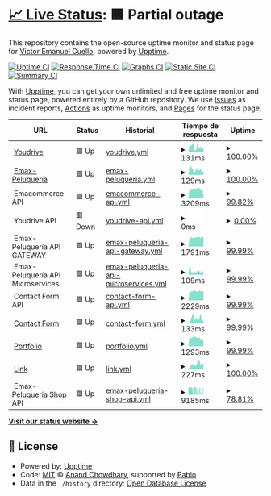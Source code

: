 # [📈 Live Status](https://demo.upptime.js.org): <!--live status--> **🟧 Partial outage**

This repository contains the open-source uptime monitor and status page for [Victor Emanuel Cuello](https://emacuello.link), powered by [Upptime](https://github.com/upptime/upptime).

[![Uptime CI](https://github.com/emacuello/upptime/workflows/Uptime%20CI/badge.svg)](https://github.com/emacuello/upptime/actions?query=workflow%3A%22Uptime+CI%22)
[![Response Time CI](https://github.com/emacuello/upptime/workflows/Response%20Time%20CI/badge.svg)](https://github.com/emacuello/upptime/actions?query=workflow%3A%22Response+Time+CI%22)
[![Graphs CI](https://github.com/emacuello/upptime/workflows/Graphs%20CI/badge.svg)](https://github.com/emacuello/upptime/actions?query=workflow%3A%22Graphs+CI%22)
[![Static Site CI](https://github.com/emacuello/upptime/workflows/Static%20Site%20CI/badge.svg)](https://github.com/emacuello/upptime/actions?query=workflow%3A%22Static+Site+CI%22)
[![Summary CI](https://github.com/emacuello/upptime/workflows/Summary%20CI/badge.svg)](https://github.com/emacuello/upptime/actions?query=workflow%3A%22Summary+CI%22)

With [Upptime](https://upptime.js.org), you can get your own unlimited and free uptime monitor and status page, powered entirely by a GitHub repository. We use [Issues](https://github.com/emacuello/upptime/issues) as incident reports, [Actions](https://github.com/emacuello/upptime/actions) as uptime monitors, and [Pages](https://demo.upptime.js.org) for the status page.

<!--start: status pages-->
<!-- This summary is generated by Upptime (https://github.com/upptime/upptime) -->
<!-- Do not edit this manually, your changes will be overwritten -->
<!-- prettier-ignore -->
| URL | Status | Historial | Tiempo de respuesta | Uptime |
| --- | ------ | ------- | ------------- | ------ |
| <img alt="" src="https://icons.duckduckgo.com/ip3/youdrive.vercel.app.ico" height="13"> [Youdrive](https://youdrive.vercel.app/) | 🟩 Up | [youdrive.yml](https://github.com/emacuello/upptime/commits/HEAD/history/youdrive.yml) | <details><summary><img alt="Response time graph" src="./graphs/youdrive/response-time-week.png" height="20"> 131ms</summary><br><a href="https://emacuello.github.io/upptime/history/youdrive"><img alt="Tiempo de respuesta 148" src="https://img.shields.io/endpoint?url=https%3A%2F%2Fraw.githubusercontent.com%2Femacuello%2Fupptime%2FHEAD%2Fapi%2Fyoudrive%2Fresponse-time.json"></a><br><a href="https://emacuello.github.io/upptime/history/youdrive"><img alt="24-hour response time 125" src="https://img.shields.io/endpoint?url=https%3A%2F%2Fraw.githubusercontent.com%2Femacuello%2Fupptime%2FHEAD%2Fapi%2Fyoudrive%2Fresponse-time-day.json"></a><br><a href="https://emacuello.github.io/upptime/history/youdrive"><img alt="7-day response time 131" src="https://img.shields.io/endpoint?url=https%3A%2F%2Fraw.githubusercontent.com%2Femacuello%2Fupptime%2FHEAD%2Fapi%2Fyoudrive%2Fresponse-time-week.json"></a><br><a href="https://emacuello.github.io/upptime/history/youdrive"><img alt="30-day response time 137" src="https://img.shields.io/endpoint?url=https%3A%2F%2Fraw.githubusercontent.com%2Femacuello%2Fupptime%2FHEAD%2Fapi%2Fyoudrive%2Fresponse-time-month.json"></a><br><a href="https://emacuello.github.io/upptime/history/youdrive"><img alt="1-year response time 148" src="https://img.shields.io/endpoint?url=https%3A%2F%2Fraw.githubusercontent.com%2Femacuello%2Fupptime%2FHEAD%2Fapi%2Fyoudrive%2Fresponse-time-year.json"></a></details> | <details><summary><a href="https://emacuello.github.io/upptime/history/youdrive">100.00%</a></summary><a href="https://emacuello.github.io/upptime/history/youdrive"><img alt="All-time uptime 100.00%" src="https://img.shields.io/endpoint?url=https%3A%2F%2Fraw.githubusercontent.com%2Femacuello%2Fupptime%2FHEAD%2Fapi%2Fyoudrive%2Fuptime.json"></a><br><a href="https://emacuello.github.io/upptime/history/youdrive"><img alt="24-hour uptime 100.00%" src="https://img.shields.io/endpoint?url=https%3A%2F%2Fraw.githubusercontent.com%2Femacuello%2Fupptime%2FHEAD%2Fapi%2Fyoudrive%2Fuptime-day.json"></a><br><a href="https://emacuello.github.io/upptime/history/youdrive"><img alt="7-day uptime 100.00%" src="https://img.shields.io/endpoint?url=https%3A%2F%2Fraw.githubusercontent.com%2Femacuello%2Fupptime%2FHEAD%2Fapi%2Fyoudrive%2Fuptime-week.json"></a><br><a href="https://emacuello.github.io/upptime/history/youdrive"><img alt="30-day uptime 100.00%" src="https://img.shields.io/endpoint?url=https%3A%2F%2Fraw.githubusercontent.com%2Femacuello%2Fupptime%2FHEAD%2Fapi%2Fyoudrive%2Fuptime-month.json"></a><br><a href="https://emacuello.github.io/upptime/history/youdrive"><img alt="1-year uptime 100.00%" src="https://img.shields.io/endpoint?url=https%3A%2F%2Fraw.githubusercontent.com%2Femacuello%2Fupptime%2FHEAD%2Fapi%2Fyoudrive%2Fuptime-year.json"></a></details>
| <img alt="" src="https://icons.duckduckgo.com/ip3/emaxpeluqueria.vercel.app.ico" height="13"> [Emax-Peluquería](https://emaxpeluqueria.vercel.app/) | 🟩 Up | [emax-peluqueria.yml](https://github.com/emacuello/upptime/commits/HEAD/history/emax-peluqueria.yml) | <details><summary><img alt="Response time graph" src="./graphs/emax-peluqueria/response-time-week.png" height="20"> 129ms</summary><br><a href="https://emacuello.github.io/upptime/history/emax-peluqueria"><img alt="Tiempo de respuesta 120" src="https://img.shields.io/endpoint?url=https%3A%2F%2Fraw.githubusercontent.com%2Femacuello%2Fupptime%2FHEAD%2Fapi%2Femax-peluqueria%2Fresponse-time.json"></a><br><a href="https://emacuello.github.io/upptime/history/emax-peluqueria"><img alt="24-hour response time 108" src="https://img.shields.io/endpoint?url=https%3A%2F%2Fraw.githubusercontent.com%2Femacuello%2Fupptime%2FHEAD%2Fapi%2Femax-peluqueria%2Fresponse-time-day.json"></a><br><a href="https://emacuello.github.io/upptime/history/emax-peluqueria"><img alt="7-day response time 129" src="https://img.shields.io/endpoint?url=https%3A%2F%2Fraw.githubusercontent.com%2Femacuello%2Fupptime%2FHEAD%2Fapi%2Femax-peluqueria%2Fresponse-time-week.json"></a><br><a href="https://emacuello.github.io/upptime/history/emax-peluqueria"><img alt="30-day response time 140" src="https://img.shields.io/endpoint?url=https%3A%2F%2Fraw.githubusercontent.com%2Femacuello%2Fupptime%2FHEAD%2Fapi%2Femax-peluqueria%2Fresponse-time-month.json"></a><br><a href="https://emacuello.github.io/upptime/history/emax-peluqueria"><img alt="1-year response time 120" src="https://img.shields.io/endpoint?url=https%3A%2F%2Fraw.githubusercontent.com%2Femacuello%2Fupptime%2FHEAD%2Fapi%2Femax-peluqueria%2Fresponse-time-year.json"></a></details> | <details><summary><a href="https://emacuello.github.io/upptime/history/emax-peluqueria">100.00%</a></summary><a href="https://emacuello.github.io/upptime/history/emax-peluqueria"><img alt="All-time uptime 100.00%" src="https://img.shields.io/endpoint?url=https%3A%2F%2Fraw.githubusercontent.com%2Femacuello%2Fupptime%2FHEAD%2Fapi%2Femax-peluqueria%2Fuptime.json"></a><br><a href="https://emacuello.github.io/upptime/history/emax-peluqueria"><img alt="24-hour uptime 100.00%" src="https://img.shields.io/endpoint?url=https%3A%2F%2Fraw.githubusercontent.com%2Femacuello%2Fupptime%2FHEAD%2Fapi%2Femax-peluqueria%2Fuptime-day.json"></a><br><a href="https://emacuello.github.io/upptime/history/emax-peluqueria"><img alt="7-day uptime 100.00%" src="https://img.shields.io/endpoint?url=https%3A%2F%2Fraw.githubusercontent.com%2Femacuello%2Fupptime%2FHEAD%2Fapi%2Femax-peluqueria%2Fuptime-week.json"></a><br><a href="https://emacuello.github.io/upptime/history/emax-peluqueria"><img alt="30-day uptime 100.00%" src="https://img.shields.io/endpoint?url=https%3A%2F%2Fraw.githubusercontent.com%2Femacuello%2Fupptime%2FHEAD%2Fapi%2Femax-peluqueria%2Fuptime-month.json"></a><br><a href="https://emacuello.github.io/upptime/history/emax-peluqueria"><img alt="1-year uptime 100.00%" src="https://img.shields.io/endpoint?url=https%3A%2F%2Fraw.githubusercontent.com%2Femacuello%2Fupptime%2FHEAD%2Fapi%2Femax-peluqueria%2Fuptime-year.json"></a></details>
| <img alt="" src="https://icons.duckduckgo.com/ip3/null.ico" height="13"> Emacommerce API | 🟩 Up | [emacommerce-api.yml](https://github.com/emacuello/upptime/commits/HEAD/history/emacommerce-api.yml) | <details><summary><img alt="Response time graph" src="./graphs/emacommerce-api/response-time-week.png" height="20"> 3209ms</summary><br><a href="https://emacuello.github.io/upptime/history/emacommerce-api"><img alt="Tiempo de respuesta 4017" src="https://img.shields.io/endpoint?url=https%3A%2F%2Fraw.githubusercontent.com%2Femacuello%2Fupptime%2FHEAD%2Fapi%2Femacommerce-api%2Fresponse-time.json"></a><br><a href="https://emacuello.github.io/upptime/history/emacommerce-api"><img alt="24-hour response time 385" src="https://img.shields.io/endpoint?url=https%3A%2F%2Fraw.githubusercontent.com%2Femacuello%2Fupptime%2FHEAD%2Fapi%2Femacommerce-api%2Fresponse-time-day.json"></a><br><a href="https://emacuello.github.io/upptime/history/emacommerce-api"><img alt="7-day response time 3209" src="https://img.shields.io/endpoint?url=https%3A%2F%2Fraw.githubusercontent.com%2Femacuello%2Fupptime%2FHEAD%2Fapi%2Femacommerce-api%2Fresponse-time-week.json"></a><br><a href="https://emacuello.github.io/upptime/history/emacommerce-api"><img alt="30-day response time 3461" src="https://img.shields.io/endpoint?url=https%3A%2F%2Fraw.githubusercontent.com%2Femacuello%2Fupptime%2FHEAD%2Fapi%2Femacommerce-api%2Fresponse-time-month.json"></a><br><a href="https://emacuello.github.io/upptime/history/emacommerce-api"><img alt="1-year response time 4017" src="https://img.shields.io/endpoint?url=https%3A%2F%2Fraw.githubusercontent.com%2Femacuello%2Fupptime%2FHEAD%2Fapi%2Femacommerce-api%2Fresponse-time-year.json"></a></details> | <details><summary><a href="https://emacuello.github.io/upptime/history/emacommerce-api">99.82%</a></summary><a href="https://emacuello.github.io/upptime/history/emacommerce-api"><img alt="All-time uptime 99.91%" src="https://img.shields.io/endpoint?url=https%3A%2F%2Fraw.githubusercontent.com%2Femacuello%2Fupptime%2FHEAD%2Fapi%2Femacommerce-api%2Fuptime.json"></a><br><a href="https://emacuello.github.io/upptime/history/emacommerce-api"><img alt="24-hour uptime 100.00%" src="https://img.shields.io/endpoint?url=https%3A%2F%2Fraw.githubusercontent.com%2Femacuello%2Fupptime%2FHEAD%2Fapi%2Femacommerce-api%2Fuptime-day.json"></a><br><a href="https://emacuello.github.io/upptime/history/emacommerce-api"><img alt="7-day uptime 99.82%" src="https://img.shields.io/endpoint?url=https%3A%2F%2Fraw.githubusercontent.com%2Femacuello%2Fupptime%2FHEAD%2Fapi%2Femacommerce-api%2Fuptime-week.json"></a><br><a href="https://emacuello.github.io/upptime/history/emacommerce-api"><img alt="30-day uptime 99.88%" src="https://img.shields.io/endpoint?url=https%3A%2F%2Fraw.githubusercontent.com%2Femacuello%2Fupptime%2FHEAD%2Fapi%2Femacommerce-api%2Fuptime-month.json"></a><br><a href="https://emacuello.github.io/upptime/history/emacommerce-api"><img alt="1-year uptime 99.91%" src="https://img.shields.io/endpoint?url=https%3A%2F%2Fraw.githubusercontent.com%2Femacuello%2Fupptime%2FHEAD%2Fapi%2Femacommerce-api%2Fuptime-year.json"></a></details>
| <img alt="" src="https://icons.duckduckgo.com/ip3/null.ico" height="13"> Youdrive API | 🟥 Down | [youdrive-api.yml](https://github.com/emacuello/upptime/commits/HEAD/history/youdrive-api.yml) | <details><summary><img alt="Response time graph" src="./graphs/youdrive-api/response-time-week.png" height="20"> 0ms</summary><br><a href="https://emacuello.github.io/upptime/history/youdrive-api"><img alt="Tiempo de respuesta 3183" src="https://img.shields.io/endpoint?url=https%3A%2F%2Fraw.githubusercontent.com%2Femacuello%2Fupptime%2FHEAD%2Fapi%2Fyoudrive-api%2Fresponse-time.json"></a><br><a href="https://emacuello.github.io/upptime/history/youdrive-api"><img alt="24-hour response time 0" src="https://img.shields.io/endpoint?url=https%3A%2F%2Fraw.githubusercontent.com%2Femacuello%2Fupptime%2FHEAD%2Fapi%2Fyoudrive-api%2Fresponse-time-day.json"></a><br><a href="https://emacuello.github.io/upptime/history/youdrive-api"><img alt="7-day response time 0" src="https://img.shields.io/endpoint?url=https%3A%2F%2Fraw.githubusercontent.com%2Femacuello%2Fupptime%2FHEAD%2Fapi%2Fyoudrive-api%2Fresponse-time-week.json"></a><br><a href="https://emacuello.github.io/upptime/history/youdrive-api"><img alt="30-day response time 0" src="https://img.shields.io/endpoint?url=https%3A%2F%2Fraw.githubusercontent.com%2Femacuello%2Fupptime%2FHEAD%2Fapi%2Fyoudrive-api%2Fresponse-time-month.json"></a><br><a href="https://emacuello.github.io/upptime/history/youdrive-api"><img alt="1-year response time 3183" src="https://img.shields.io/endpoint?url=https%3A%2F%2Fraw.githubusercontent.com%2Femacuello%2Fupptime%2FHEAD%2Fapi%2Fyoudrive-api%2Fresponse-time-year.json"></a></details> | <details><summary><a href="https://emacuello.github.io/upptime/history/youdrive-api">0.00%</a></summary><a href="https://emacuello.github.io/upptime/history/youdrive-api"><img alt="All-time uptime 74.56%" src="https://img.shields.io/endpoint?url=https%3A%2F%2Fraw.githubusercontent.com%2Femacuello%2Fupptime%2FHEAD%2Fapi%2Fyoudrive-api%2Fuptime.json"></a><br><a href="https://emacuello.github.io/upptime/history/youdrive-api"><img alt="24-hour uptime 0.00%" src="https://img.shields.io/endpoint?url=https%3A%2F%2Fraw.githubusercontent.com%2Femacuello%2Fupptime%2FHEAD%2Fapi%2Fyoudrive-api%2Fuptime-day.json"></a><br><a href="https://emacuello.github.io/upptime/history/youdrive-api"><img alt="7-day uptime 0.00%" src="https://img.shields.io/endpoint?url=https%3A%2F%2Fraw.githubusercontent.com%2Femacuello%2Fupptime%2FHEAD%2Fapi%2Fyoudrive-api%2Fuptime-week.json"></a><br><a href="https://emacuello.github.io/upptime/history/youdrive-api"><img alt="30-day uptime 0.00%" src="https://img.shields.io/endpoint?url=https%3A%2F%2Fraw.githubusercontent.com%2Femacuello%2Fupptime%2FHEAD%2Fapi%2Fyoudrive-api%2Fuptime-month.json"></a><br><a href="https://emacuello.github.io/upptime/history/youdrive-api"><img alt="1-year uptime 74.56%" src="https://img.shields.io/endpoint?url=https%3A%2F%2Fraw.githubusercontent.com%2Femacuello%2Fupptime%2FHEAD%2Fapi%2Fyoudrive-api%2Fuptime-year.json"></a></details>
| <img alt="" src="https://icons.duckduckgo.com/ip3/null.ico" height="13"> Emax-Peluquería API GATEWAY | 🟩 Up | [emax-peluqueria-api-gateway.yml](https://github.com/emacuello/upptime/commits/HEAD/history/emax-peluqueria-api-gateway.yml) | <details><summary><img alt="Response time graph" src="./graphs/emax-peluqueria-api-gateway/response-time-week.png" height="20"> 1791ms</summary><br><a href="https://emacuello.github.io/upptime/history/emax-peluqueria-api-gateway"><img alt="Tiempo de respuesta 1610" src="https://img.shields.io/endpoint?url=https%3A%2F%2Fraw.githubusercontent.com%2Femacuello%2Fupptime%2FHEAD%2Fapi%2Femax-peluqueria-api-gateway%2Fresponse-time.json"></a><br><a href="https://emacuello.github.io/upptime/history/emax-peluqueria-api-gateway"><img alt="24-hour response time 1936" src="https://img.shields.io/endpoint?url=https%3A%2F%2Fraw.githubusercontent.com%2Femacuello%2Fupptime%2FHEAD%2Fapi%2Femax-peluqueria-api-gateway%2Fresponse-time-day.json"></a><br><a href="https://emacuello.github.io/upptime/history/emax-peluqueria-api-gateway"><img alt="7-day response time 1791" src="https://img.shields.io/endpoint?url=https%3A%2F%2Fraw.githubusercontent.com%2Femacuello%2Fupptime%2FHEAD%2Fapi%2Femax-peluqueria-api-gateway%2Fresponse-time-week.json"></a><br><a href="https://emacuello.github.io/upptime/history/emax-peluqueria-api-gateway"><img alt="30-day response time 1643" src="https://img.shields.io/endpoint?url=https%3A%2F%2Fraw.githubusercontent.com%2Femacuello%2Fupptime%2FHEAD%2Fapi%2Femax-peluqueria-api-gateway%2Fresponse-time-month.json"></a><br><a href="https://emacuello.github.io/upptime/history/emax-peluqueria-api-gateway"><img alt="1-year response time 1610" src="https://img.shields.io/endpoint?url=https%3A%2F%2Fraw.githubusercontent.com%2Femacuello%2Fupptime%2FHEAD%2Fapi%2Femax-peluqueria-api-gateway%2Fresponse-time-year.json"></a></details> | <details><summary><a href="https://emacuello.github.io/upptime/history/emax-peluqueria-api-gateway">99.99%</a></summary><a href="https://emacuello.github.io/upptime/history/emax-peluqueria-api-gateway"><img alt="All-time uptime 99.99%" src="https://img.shields.io/endpoint?url=https%3A%2F%2Fraw.githubusercontent.com%2Femacuello%2Fupptime%2FHEAD%2Fapi%2Femax-peluqueria-api-gateway%2Fuptime.json"></a><br><a href="https://emacuello.github.io/upptime/history/emax-peluqueria-api-gateway"><img alt="24-hour uptime 100.00%" src="https://img.shields.io/endpoint?url=https%3A%2F%2Fraw.githubusercontent.com%2Femacuello%2Fupptime%2FHEAD%2Fapi%2Femax-peluqueria-api-gateway%2Fuptime-day.json"></a><br><a href="https://emacuello.github.io/upptime/history/emax-peluqueria-api-gateway"><img alt="7-day uptime 99.99%" src="https://img.shields.io/endpoint?url=https%3A%2F%2Fraw.githubusercontent.com%2Femacuello%2Fupptime%2FHEAD%2Fapi%2Femax-peluqueria-api-gateway%2Fuptime-week.json"></a><br><a href="https://emacuello.github.io/upptime/history/emax-peluqueria-api-gateway"><img alt="30-day uptime 99.97%" src="https://img.shields.io/endpoint?url=https%3A%2F%2Fraw.githubusercontent.com%2Femacuello%2Fupptime%2FHEAD%2Fapi%2Femax-peluqueria-api-gateway%2Fuptime-month.json"></a><br><a href="https://emacuello.github.io/upptime/history/emax-peluqueria-api-gateway"><img alt="1-year uptime 99.99%" src="https://img.shields.io/endpoint?url=https%3A%2F%2Fraw.githubusercontent.com%2Femacuello%2Fupptime%2FHEAD%2Fapi%2Femax-peluqueria-api-gateway%2Fuptime-year.json"></a></details>
| <img alt="" src="https://icons.duckduckgo.com/ip3/null.ico" height="13"> Emax-Peluquería API Microservices | 🟩 Up | [emax-peluqueria-api-microservices.yml](https://github.com/emacuello/upptime/commits/HEAD/history/emax-peluqueria-api-microservices.yml) | <details><summary><img alt="Response time graph" src="./graphs/emax-peluqueria-api-microservices/response-time-week.png" height="20"> 109ms</summary><br><a href="https://emacuello.github.io/upptime/history/emax-peluqueria-api-microservices"><img alt="Tiempo de respuesta 99" src="https://img.shields.io/endpoint?url=https%3A%2F%2Fraw.githubusercontent.com%2Femacuello%2Fupptime%2FHEAD%2Fapi%2Femax-peluqueria-api-microservices%2Fresponse-time.json"></a><br><a href="https://emacuello.github.io/upptime/history/emax-peluqueria-api-microservices"><img alt="24-hour response time 40" src="https://img.shields.io/endpoint?url=https%3A%2F%2Fraw.githubusercontent.com%2Femacuello%2Fupptime%2FHEAD%2Fapi%2Femax-peluqueria-api-microservices%2Fresponse-time-day.json"></a><br><a href="https://emacuello.github.io/upptime/history/emax-peluqueria-api-microservices"><img alt="7-day response time 109" src="https://img.shields.io/endpoint?url=https%3A%2F%2Fraw.githubusercontent.com%2Femacuello%2Fupptime%2FHEAD%2Fapi%2Femax-peluqueria-api-microservices%2Fresponse-time-week.json"></a><br><a href="https://emacuello.github.io/upptime/history/emax-peluqueria-api-microservices"><img alt="30-day response time 92" src="https://img.shields.io/endpoint?url=https%3A%2F%2Fraw.githubusercontent.com%2Femacuello%2Fupptime%2FHEAD%2Fapi%2Femax-peluqueria-api-microservices%2Fresponse-time-month.json"></a><br><a href="https://emacuello.github.io/upptime/history/emax-peluqueria-api-microservices"><img alt="1-year response time 99" src="https://img.shields.io/endpoint?url=https%3A%2F%2Fraw.githubusercontent.com%2Femacuello%2Fupptime%2FHEAD%2Fapi%2Femax-peluqueria-api-microservices%2Fresponse-time-year.json"></a></details> | <details><summary><a href="https://emacuello.github.io/upptime/history/emax-peluqueria-api-microservices">99.99%</a></summary><a href="https://emacuello.github.io/upptime/history/emax-peluqueria-api-microservices"><img alt="All-time uptime 99.99%" src="https://img.shields.io/endpoint?url=https%3A%2F%2Fraw.githubusercontent.com%2Femacuello%2Fupptime%2FHEAD%2Fapi%2Femax-peluqueria-api-microservices%2Fuptime.json"></a><br><a href="https://emacuello.github.io/upptime/history/emax-peluqueria-api-microservices"><img alt="24-hour uptime 100.00%" src="https://img.shields.io/endpoint?url=https%3A%2F%2Fraw.githubusercontent.com%2Femacuello%2Fupptime%2FHEAD%2Fapi%2Femax-peluqueria-api-microservices%2Fuptime-day.json"></a><br><a href="https://emacuello.github.io/upptime/history/emax-peluqueria-api-microservices"><img alt="7-day uptime 99.99%" src="https://img.shields.io/endpoint?url=https%3A%2F%2Fraw.githubusercontent.com%2Femacuello%2Fupptime%2FHEAD%2Fapi%2Femax-peluqueria-api-microservices%2Fuptime-week.json"></a><br><a href="https://emacuello.github.io/upptime/history/emax-peluqueria-api-microservices"><img alt="30-day uptime 99.97%" src="https://img.shields.io/endpoint?url=https%3A%2F%2Fraw.githubusercontent.com%2Femacuello%2Fupptime%2FHEAD%2Fapi%2Femax-peluqueria-api-microservices%2Fuptime-month.json"></a><br><a href="https://emacuello.github.io/upptime/history/emax-peluqueria-api-microservices"><img alt="1-year uptime 99.99%" src="https://img.shields.io/endpoint?url=https%3A%2F%2Fraw.githubusercontent.com%2Femacuello%2Fupptime%2FHEAD%2Fapi%2Femax-peluqueria-api-microservices%2Fuptime-year.json"></a></details>
| <img alt="" src="https://icons.duckduckgo.com/ip3/null.ico" height="13"> Contact Form API | 🟩 Up | [contact-form-api.yml](https://github.com/emacuello/upptime/commits/HEAD/history/contact-form-api.yml) | <details><summary><img alt="Response time graph" src="./graphs/contact-form-api/response-time-week.png" height="20"> 2229ms</summary><br><a href="https://emacuello.github.io/upptime/history/contact-form-api"><img alt="Tiempo de respuesta 2206" src="https://img.shields.io/endpoint?url=https%3A%2F%2Fraw.githubusercontent.com%2Femacuello%2Fupptime%2FHEAD%2Fapi%2Fcontact-form-api%2Fresponse-time.json"></a><br><a href="https://emacuello.github.io/upptime/history/contact-form-api"><img alt="24-hour response time 2159" src="https://img.shields.io/endpoint?url=https%3A%2F%2Fraw.githubusercontent.com%2Femacuello%2Fupptime%2FHEAD%2Fapi%2Fcontact-form-api%2Fresponse-time-day.json"></a><br><a href="https://emacuello.github.io/upptime/history/contact-form-api"><img alt="7-day response time 2229" src="https://img.shields.io/endpoint?url=https%3A%2F%2Fraw.githubusercontent.com%2Femacuello%2Fupptime%2FHEAD%2Fapi%2Fcontact-form-api%2Fresponse-time-week.json"></a><br><a href="https://emacuello.github.io/upptime/history/contact-form-api"><img alt="30-day response time 2026" src="https://img.shields.io/endpoint?url=https%3A%2F%2Fraw.githubusercontent.com%2Femacuello%2Fupptime%2FHEAD%2Fapi%2Fcontact-form-api%2Fresponse-time-month.json"></a><br><a href="https://emacuello.github.io/upptime/history/contact-form-api"><img alt="1-year response time 2206" src="https://img.shields.io/endpoint?url=https%3A%2F%2Fraw.githubusercontent.com%2Femacuello%2Fupptime%2FHEAD%2Fapi%2Fcontact-form-api%2Fresponse-time-year.json"></a></details> | <details><summary><a href="https://emacuello.github.io/upptime/history/contact-form-api">99.99%</a></summary><a href="https://emacuello.github.io/upptime/history/contact-form-api"><img alt="All-time uptime 99.06%" src="https://img.shields.io/endpoint?url=https%3A%2F%2Fraw.githubusercontent.com%2Femacuello%2Fupptime%2FHEAD%2Fapi%2Fcontact-form-api%2Fuptime.json"></a><br><a href="https://emacuello.github.io/upptime/history/contact-form-api"><img alt="24-hour uptime 100.00%" src="https://img.shields.io/endpoint?url=https%3A%2F%2Fraw.githubusercontent.com%2Femacuello%2Fupptime%2FHEAD%2Fapi%2Fcontact-form-api%2Fuptime-day.json"></a><br><a href="https://emacuello.github.io/upptime/history/contact-form-api"><img alt="7-day uptime 99.99%" src="https://img.shields.io/endpoint?url=https%3A%2F%2Fraw.githubusercontent.com%2Femacuello%2Fupptime%2FHEAD%2Fapi%2Fcontact-form-api%2Fuptime-week.json"></a><br><a href="https://emacuello.github.io/upptime/history/contact-form-api"><img alt="30-day uptime 99.97%" src="https://img.shields.io/endpoint?url=https%3A%2F%2Fraw.githubusercontent.com%2Femacuello%2Fupptime%2FHEAD%2Fapi%2Fcontact-form-api%2Fuptime-month.json"></a><br><a href="https://emacuello.github.io/upptime/history/contact-form-api"><img alt="1-year uptime 99.06%" src="https://img.shields.io/endpoint?url=https%3A%2F%2Fraw.githubusercontent.com%2Femacuello%2Fupptime%2FHEAD%2Fapi%2Fcontact-form-api%2Fuptime-year.json"></a></details>
| <img alt="" src="https://icons.duckduckgo.com/ip3/emacuello-contact.vercel.app.ico" height="13"> [Contact Form](https://emacuello-contact.vercel.app/) | 🟩 Up | [contact-form.yml](https://github.com/emacuello/upptime/commits/HEAD/history/contact-form.yml) | <details><summary><img alt="Response time graph" src="./graphs/contact-form/response-time-week.png" height="20"> 133ms</summary><br><a href="https://emacuello.github.io/upptime/history/contact-form"><img alt="Tiempo de respuesta 112" src="https://img.shields.io/endpoint?url=https%3A%2F%2Fraw.githubusercontent.com%2Femacuello%2Fupptime%2FHEAD%2Fapi%2Fcontact-form%2Fresponse-time.json"></a><br><a href="https://emacuello.github.io/upptime/history/contact-form"><img alt="24-hour response time 89" src="https://img.shields.io/endpoint?url=https%3A%2F%2Fraw.githubusercontent.com%2Femacuello%2Fupptime%2FHEAD%2Fapi%2Fcontact-form%2Fresponse-time-day.json"></a><br><a href="https://emacuello.github.io/upptime/history/contact-form"><img alt="7-day response time 133" src="https://img.shields.io/endpoint?url=https%3A%2F%2Fraw.githubusercontent.com%2Femacuello%2Fupptime%2FHEAD%2Fapi%2Fcontact-form%2Fresponse-time-week.json"></a><br><a href="https://emacuello.github.io/upptime/history/contact-form"><img alt="30-day response time 125" src="https://img.shields.io/endpoint?url=https%3A%2F%2Fraw.githubusercontent.com%2Femacuello%2Fupptime%2FHEAD%2Fapi%2Fcontact-form%2Fresponse-time-month.json"></a><br><a href="https://emacuello.github.io/upptime/history/contact-form"><img alt="1-year response time 112" src="https://img.shields.io/endpoint?url=https%3A%2F%2Fraw.githubusercontent.com%2Femacuello%2Fupptime%2FHEAD%2Fapi%2Fcontact-form%2Fresponse-time-year.json"></a></details> | <details><summary><a href="https://emacuello.github.io/upptime/history/contact-form">99.99%</a></summary><a href="https://emacuello.github.io/upptime/history/contact-form"><img alt="All-time uptime 99.91%" src="https://img.shields.io/endpoint?url=https%3A%2F%2Fraw.githubusercontent.com%2Femacuello%2Fupptime%2FHEAD%2Fapi%2Fcontact-form%2Fuptime.json"></a><br><a href="https://emacuello.github.io/upptime/history/contact-form"><img alt="24-hour uptime 100.00%" src="https://img.shields.io/endpoint?url=https%3A%2F%2Fraw.githubusercontent.com%2Femacuello%2Fupptime%2FHEAD%2Fapi%2Fcontact-form%2Fuptime-day.json"></a><br><a href="https://emacuello.github.io/upptime/history/contact-form"><img alt="7-day uptime 99.99%" src="https://img.shields.io/endpoint?url=https%3A%2F%2Fraw.githubusercontent.com%2Femacuello%2Fupptime%2FHEAD%2Fapi%2Fcontact-form%2Fuptime-week.json"></a><br><a href="https://emacuello.github.io/upptime/history/contact-form"><img alt="30-day uptime 99.97%" src="https://img.shields.io/endpoint?url=https%3A%2F%2Fraw.githubusercontent.com%2Femacuello%2Fupptime%2FHEAD%2Fapi%2Fcontact-form%2Fuptime-month.json"></a><br><a href="https://emacuello.github.io/upptime/history/contact-form"><img alt="1-year uptime 99.91%" src="https://img.shields.io/endpoint?url=https%3A%2F%2Fraw.githubusercontent.com%2Femacuello%2Fupptime%2FHEAD%2Fapi%2Fcontact-form%2Fuptime-year.json"></a></details>
| <img alt="" src="https://icons.duckduckgo.com/ip3/emacuello-portafolio.vercel.app.ico" height="13"> [Portfolio](https://emacuello-portafolio.vercel.app/) | 🟩 Up | [portfolio.yml](https://github.com/emacuello/upptime/commits/HEAD/history/portfolio.yml) | <details><summary><img alt="Response time graph" src="./graphs/portfolio/response-time-week.png" height="20"> 1293ms</summary><br><a href="https://emacuello.github.io/upptime/history/portfolio"><img alt="Tiempo de respuesta 895" src="https://img.shields.io/endpoint?url=https%3A%2F%2Fraw.githubusercontent.com%2Femacuello%2Fupptime%2FHEAD%2Fapi%2Fportfolio%2Fresponse-time.json"></a><br><a href="https://emacuello.github.io/upptime/history/portfolio"><img alt="24-hour response time 886" src="https://img.shields.io/endpoint?url=https%3A%2F%2Fraw.githubusercontent.com%2Femacuello%2Fupptime%2FHEAD%2Fapi%2Fportfolio%2Fresponse-time-day.json"></a><br><a href="https://emacuello.github.io/upptime/history/portfolio"><img alt="7-day response time 1293" src="https://img.shields.io/endpoint?url=https%3A%2F%2Fraw.githubusercontent.com%2Femacuello%2Fupptime%2FHEAD%2Fapi%2Fportfolio%2Fresponse-time-week.json"></a><br><a href="https://emacuello.github.io/upptime/history/portfolio"><img alt="30-day response time 1105" src="https://img.shields.io/endpoint?url=https%3A%2F%2Fraw.githubusercontent.com%2Femacuello%2Fupptime%2FHEAD%2Fapi%2Fportfolio%2Fresponse-time-month.json"></a><br><a href="https://emacuello.github.io/upptime/history/portfolio"><img alt="1-year response time 895" src="https://img.shields.io/endpoint?url=https%3A%2F%2Fraw.githubusercontent.com%2Femacuello%2Fupptime%2FHEAD%2Fapi%2Fportfolio%2Fresponse-time-year.json"></a></details> | <details><summary><a href="https://emacuello.github.io/upptime/history/portfolio">99.99%</a></summary><a href="https://emacuello.github.io/upptime/history/portfolio"><img alt="All-time uptime 100.00%" src="https://img.shields.io/endpoint?url=https%3A%2F%2Fraw.githubusercontent.com%2Femacuello%2Fupptime%2FHEAD%2Fapi%2Fportfolio%2Fuptime.json"></a><br><a href="https://emacuello.github.io/upptime/history/portfolio"><img alt="24-hour uptime 100.00%" src="https://img.shields.io/endpoint?url=https%3A%2F%2Fraw.githubusercontent.com%2Femacuello%2Fupptime%2FHEAD%2Fapi%2Fportfolio%2Fuptime-day.json"></a><br><a href="https://emacuello.github.io/upptime/history/portfolio"><img alt="7-day uptime 99.99%" src="https://img.shields.io/endpoint?url=https%3A%2F%2Fraw.githubusercontent.com%2Femacuello%2Fupptime%2FHEAD%2Fapi%2Fportfolio%2Fuptime-week.json"></a><br><a href="https://emacuello.github.io/upptime/history/portfolio"><img alt="30-day uptime 99.96%" src="https://img.shields.io/endpoint?url=https%3A%2F%2Fraw.githubusercontent.com%2Femacuello%2Fupptime%2FHEAD%2Fapi%2Fportfolio%2Fuptime-month.json"></a><br><a href="https://emacuello.github.io/upptime/history/portfolio"><img alt="1-year uptime 100.00%" src="https://img.shields.io/endpoint?url=https%3A%2F%2Fraw.githubusercontent.com%2Femacuello%2Fupptime%2FHEAD%2Fapi%2Fportfolio%2Fuptime-year.json"></a></details>
| <img alt="" src="https://icons.duckduckgo.com/ip3/emacuello.link.ico" height="13"> [Link](https://emacuello.link) | 🟩 Up | [link.yml](https://github.com/emacuello/upptime/commits/HEAD/history/link.yml) | <details><summary><img alt="Response time graph" src="./graphs/link/response-time-week.png" height="20"> 227ms</summary><br><a href="https://emacuello.github.io/upptime/history/link"><img alt="Tiempo de respuesta 213" src="https://img.shields.io/endpoint?url=https%3A%2F%2Fraw.githubusercontent.com%2Femacuello%2Fupptime%2FHEAD%2Fapi%2Flink%2Fresponse-time.json"></a><br><a href="https://emacuello.github.io/upptime/history/link"><img alt="24-hour response time 261" src="https://img.shields.io/endpoint?url=https%3A%2F%2Fraw.githubusercontent.com%2Femacuello%2Fupptime%2FHEAD%2Fapi%2Flink%2Fresponse-time-day.json"></a><br><a href="https://emacuello.github.io/upptime/history/link"><img alt="7-day response time 227" src="https://img.shields.io/endpoint?url=https%3A%2F%2Fraw.githubusercontent.com%2Femacuello%2Fupptime%2FHEAD%2Fapi%2Flink%2Fresponse-time-week.json"></a><br><a href="https://emacuello.github.io/upptime/history/link"><img alt="30-day response time 228" src="https://img.shields.io/endpoint?url=https%3A%2F%2Fraw.githubusercontent.com%2Femacuello%2Fupptime%2FHEAD%2Fapi%2Flink%2Fresponse-time-month.json"></a><br><a href="https://emacuello.github.io/upptime/history/link"><img alt="1-year response time 213" src="https://img.shields.io/endpoint?url=https%3A%2F%2Fraw.githubusercontent.com%2Femacuello%2Fupptime%2FHEAD%2Fapi%2Flink%2Fresponse-time-year.json"></a></details> | <details><summary><a href="https://emacuello.github.io/upptime/history/link">100.00%</a></summary><a href="https://emacuello.github.io/upptime/history/link"><img alt="All-time uptime 100.00%" src="https://img.shields.io/endpoint?url=https%3A%2F%2Fraw.githubusercontent.com%2Femacuello%2Fupptime%2FHEAD%2Fapi%2Flink%2Fuptime.json"></a><br><a href="https://emacuello.github.io/upptime/history/link"><img alt="24-hour uptime 100.00%" src="https://img.shields.io/endpoint?url=https%3A%2F%2Fraw.githubusercontent.com%2Femacuello%2Fupptime%2FHEAD%2Fapi%2Flink%2Fuptime-day.json"></a><br><a href="https://emacuello.github.io/upptime/history/link"><img alt="7-day uptime 100.00%" src="https://img.shields.io/endpoint?url=https%3A%2F%2Fraw.githubusercontent.com%2Femacuello%2Fupptime%2FHEAD%2Fapi%2Flink%2Fuptime-week.json"></a><br><a href="https://emacuello.github.io/upptime/history/link"><img alt="30-day uptime 100.00%" src="https://img.shields.io/endpoint?url=https%3A%2F%2Fraw.githubusercontent.com%2Femacuello%2Fupptime%2FHEAD%2Fapi%2Flink%2Fuptime-month.json"></a><br><a href="https://emacuello.github.io/upptime/history/link"><img alt="1-year uptime 100.00%" src="https://img.shields.io/endpoint?url=https%3A%2F%2Fraw.githubusercontent.com%2Femacuello%2Fupptime%2FHEAD%2Fapi%2Flink%2Fuptime-year.json"></a></details>
| <img alt="" src="https://icons.duckduckgo.com/ip3/null.ico" height="13"> Emax-Peluquería Shop API | 🟩 Up | [emax-peluqueria-shop-api.yml](https://github.com/emacuello/upptime/commits/HEAD/history/emax-peluqueria-shop-api.yml) | <details><summary><img alt="Response time graph" src="./graphs/emax-peluqueria-shop-api/response-time-week.png" height="20"> 9185ms</summary><br><a href="https://emacuello.github.io/upptime/history/emax-peluqueria-shop-api"><img alt="Tiempo de respuesta 7637" src="https://img.shields.io/endpoint?url=https%3A%2F%2Fraw.githubusercontent.com%2Femacuello%2Fupptime%2FHEAD%2Fapi%2Femax-peluqueria-shop-api%2Fresponse-time.json"></a><br><a href="https://emacuello.github.io/upptime/history/emax-peluqueria-shop-api"><img alt="24-hour response time 12851" src="https://img.shields.io/endpoint?url=https%3A%2F%2Fraw.githubusercontent.com%2Femacuello%2Fupptime%2FHEAD%2Fapi%2Femax-peluqueria-shop-api%2Fresponse-time-day.json"></a><br><a href="https://emacuello.github.io/upptime/history/emax-peluqueria-shop-api"><img alt="7-day response time 9185" src="https://img.shields.io/endpoint?url=https%3A%2F%2Fraw.githubusercontent.com%2Femacuello%2Fupptime%2FHEAD%2Fapi%2Femax-peluqueria-shop-api%2Fresponse-time-week.json"></a><br><a href="https://emacuello.github.io/upptime/history/emax-peluqueria-shop-api"><img alt="30-day response time 10724" src="https://img.shields.io/endpoint?url=https%3A%2F%2Fraw.githubusercontent.com%2Femacuello%2Fupptime%2FHEAD%2Fapi%2Femax-peluqueria-shop-api%2Fresponse-time-month.json"></a><br><a href="https://emacuello.github.io/upptime/history/emax-peluqueria-shop-api"><img alt="1-year response time 7637" src="https://img.shields.io/endpoint?url=https%3A%2F%2Fraw.githubusercontent.com%2Femacuello%2Fupptime%2FHEAD%2Fapi%2Femax-peluqueria-shop-api%2Fresponse-time-year.json"></a></details> | <details><summary><a href="https://emacuello.github.io/upptime/history/emax-peluqueria-shop-api">78.81%</a></summary><a href="https://emacuello.github.io/upptime/history/emax-peluqueria-shop-api"><img alt="All-time uptime 99.16%" src="https://img.shields.io/endpoint?url=https%3A%2F%2Fraw.githubusercontent.com%2Femacuello%2Fupptime%2FHEAD%2Fapi%2Femax-peluqueria-shop-api%2Fuptime.json"></a><br><a href="https://emacuello.github.io/upptime/history/emax-peluqueria-shop-api"><img alt="24-hour uptime 78.91%" src="https://img.shields.io/endpoint?url=https%3A%2F%2Fraw.githubusercontent.com%2Femacuello%2Fupptime%2FHEAD%2Fapi%2Femax-peluqueria-shop-api%2Fuptime-day.json"></a><br><a href="https://emacuello.github.io/upptime/history/emax-peluqueria-shop-api"><img alt="7-day uptime 78.81%" src="https://img.shields.io/endpoint?url=https%3A%2F%2Fraw.githubusercontent.com%2Femacuello%2Fupptime%2FHEAD%2Fapi%2Femax-peluqueria-shop-api%2Fuptime-week.json"></a><br><a href="https://emacuello.github.io/upptime/history/emax-peluqueria-shop-api"><img alt="30-day uptime 90.69%" src="https://img.shields.io/endpoint?url=https%3A%2F%2Fraw.githubusercontent.com%2Femacuello%2Fupptime%2FHEAD%2Fapi%2Femax-peluqueria-shop-api%2Fuptime-month.json"></a><br><a href="https://emacuello.github.io/upptime/history/emax-peluqueria-shop-api"><img alt="1-year uptime 99.16%" src="https://img.shields.io/endpoint?url=https%3A%2F%2Fraw.githubusercontent.com%2Femacuello%2Fupptime%2FHEAD%2Fapi%2Femax-peluqueria-shop-api%2Fuptime-year.json"></a></details>

<!--end: status pages-->

[**Visit our status website →**](https://demo.upptime.js.org)

## 📄 License

- Powered by: [Upptime](https://github.com/upptime/upptime)
- Code: [MIT](./LICENSE) © [Anand Chowdhary](https://anandchowdhary.com), supported by [Pabio](https://pabio.com)
- Data in the `./history` directory: [Open Database License](https://opendatacommons.org/licenses/odbl/1-0/)
